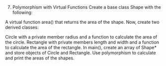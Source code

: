 7. Polymorphism with Virtual Functions
Create a base class Shape with the following:

A virtual function area() that returns the area of the shape.
Now, create two derived classes:

Circle with a private member radius and a function to calculate the area of the circle.
Rectangle with private members length and width and a function to calculate the area of the rectangle.
In main(), create an array of Shape* and store objects of Circle and Rectangle. Use polymorphism to calculate and print the areas of the shapes.